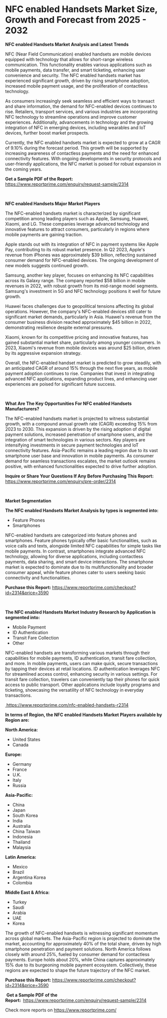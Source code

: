 <p><h1>NFC enabled Handsets Market Size, Growth and Forecast from 2025 - 2032</h1></p><p><strong>NFC enabled Handsets Market Analysis and Latest Trends</strong></p>
<p><p>NFC (Near Field Communication) enabled handsets are mobile devices equipped with technology that allows for short-range wireless communication. This functionality enables various applications such as mobile payments, data transfer, and smart ticketing, enhancing user convenience and security. The NFC enabled handsets market has experienced significant growth, driven by rising smartphone adoption, increased mobile payment usage, and the proliferation of contactless technology.</p><p>As consumers increasingly seek seamless and efficient ways to transact and share information, the demand for NFC-enabled devices continues to rise. Retailers, transport services, and various industries are incorporating NFC technology to streamline operations and improve customer experiences. Additionally, advancements in technology and the growing integration of NFC in emerging devices, including wearables and IoT devices, further boost market prospects.</p><p>Currently, the NFC enabled handsets market is expected to grow at a CAGR of 9.10% during the forecast period. This growth will be supported by increasing awareness of contactless payments and the need for enhanced connectivity features. With ongoing developments in security protocols and user-friendly applications, the NFC market is poised for robust expansion in the coming years.</p></p>
<p><strong>Get a Sample PDF of the Report:&nbsp;</strong> <a href="https://www.reportprime.com/enquiry/request-sample/2314?utm_campaign=3191&utm_medium=2&utm_source=Github&utm_content=ia&utm_term=18032025&utm_id=nfc-enabled-handsets">https://www.reportprime.com/enquiry/request-sample/2314</a></p>
<p>&nbsp;</p>
<p><strong>NFC enabled Handsets Major Market Players</strong></p>
<p><p>The NFC-enabled handsets market is characterized by significant competition among leading players such as Apple, Samsung, Huawei, Xiaomi, and LG. These companies leverage advanced technology and innovative features to attract consumers, particularly in regions where mobile payments are gaining traction.</p><p>Apple stands out with its integration of NFC in payment systems like Apple Pay, contributing to its robust market presence. In Q2 2023, Apple's revenue from iPhones was approximately $39 billion, reflecting sustained consumer demand for NFC-enabled devices. The ongoing development of new models suggests continued growth.</p><p>Samsung, another key player, focuses on enhancing its NFC capabilities across its Galaxy range. The company reported $58 billion in mobile revenues in 2022, with robust growth from its mid-range model segments. Samsung's investment in 5G and NFC technology positions it well for future growth.</p><p>Huawei faces challenges due to geopolitical tensions affecting its global operations. However, the company's NFC-enabled devices still cater to significant market demands, particularly in Asia. Huawei's revenue from the consumer business division reached approximately $45 billion in 2022, demonstrating resilience despite external pressures.</p><p>Xiaomi, known for its competitive pricing and innovative features, has gained substantial market share, particularly among younger consumers. In 2023, Xiaomi's revenue from mobile devices was around $25 billion, driven by its aggressive expansion strategy.</p><p>Overall, the NFC-enabled handset market is predicted to grow steadily, with an anticipated CAGR of around 15% through the next five years, as mobile payment adoption continues to rise. Companies that invest in integrating advanced NFC applications, expanding product lines, and enhancing user experiences are poised for significant future success.</p></p>
<p>&nbsp;</p>
<p><strong>What Are The Key Opportunities For NFC enabled Handsets Manufacturers?</strong></p>
<p><p>The NFC-enabled handsets market is projected to witness substantial growth, with a compound annual growth rate (CAGR) exceeding 15% from 2023 to 2030. This expansion is driven by the rising adoption of digital payment solutions, increased penetration of smartphone users, and the integration of smart technologies in various sectors. Key players are intensifying investments in secure payment technologies and IoT connectivity features. Asia-Pacific remains a leading region due to its vast smartphone user base and innovation in mobile payments. As consumer demand for seamless transactions escalates, the market outlook remains positive, with enhanced functionalities expected to drive further adoption.</p></p>
<p><strong>Inquire or Share Your Questions If Any Before Purchasing This Report:</strong> <a href="https://www.reportprime.com/enquiry/pre-order/2314?utm_campaign=3191&utm_medium=2&utm_source=Github&utm_content=ia&utm_term=18032025&utm_id=nfc-enabled-handsets">https://www.reportprime.com/enquiry/pre-order/2314</a></p>
<p>&nbsp;</p>
<p><strong>Market Segmentation</strong></p>
<p><strong>The NFC enabled Handsets Market Analysis by types is segmented into:</strong></p>
<p><ul><li>Feature Phones</li><li>Smartphones</li></ul></p>
<p><p>NFC-enabled handsets are categorized into feature phones and smartphones. Feature phones typically offer basic functionalities, such as voice calls and texts, alongside limited NFC capabilities for simple tasks like mobile payments. In contrast, smartphones integrate advanced NFC technology, allowing for diverse applications, including contactless payments, data sharing, and smart device interactions. The smartphone market is expected to dominate due to its multifunctionality and broader consumer appeal, while feature phones cater to users seeking basic connectivity and functionalities.</p></p>
<p><strong>Purchase this Report:&nbsp;</strong><a href="https://www.reportprime.com/checkout?id=2314&price=3590&utm_campaign=3191&utm_medium=2&utm_source=Github&utm_content=ia&utm_term=18032025&utm_id=nfc-enabled-handsets">https://www.reportprime.com/checkout?id=2314&price=3590</a></p>
<p>&nbsp;</p>
<p><strong>The NFC enabled Handsets Market Industry Research by Application is segmented into:</strong></p>
<p><ul><li>Mobile Payment</li><li>ID Authentication</li><li>Transit Fare Collection</li><li>Other</li></ul></p>
<p><p>NFC-enabled handsets are transforming various markets through their capabilities for mobile payments, ID authentication, transit fare collection, and more. In mobile payments, users can make quick, secure transactions by tapping their devices at retail locations. ID authentication leverages NFC for streamlined access control, enhancing security in various settings. For transit fare collection, travelers can conveniently tap their phones for quick access to public transport. Other applications include loyalty programs and ticketing, showcasing the versatility of NFC technology in everyday transactions.</p></p>
<p><a href="https://www.reportprime.com/nfc-enabled-handsets-r2314?utm_campaign=3191&utm_medium=2&utm_source=Github&utm_content=ia&utm_term=18032025&utm_id=nfc-enabled-handsets">&nbsp;https://www.reportprime.com/nfc-enabled-handsets-r2314</a></p>
<p><strong>In terms of Region, the NFC enabled Handsets Market Players available by Region are:</strong></p>
<p>
    <p> <strong> North America: </strong>
        <ul>
            <li>United States</li>
            <li>Canada</li>
        </ul>
        </p> 
    <p> <strong> Europe: </strong>
        <ul>
            <li>Germany</li>
            <li>France</li>
            <li>U.K.</li>
            <li>Italy</li>
            <li>Russia</li>
        </ul>
        </p> 
    <p> <strong> Asia-Pacific: </strong>
        <ul>
            <li>China</li>
            <li>Japan</li>
            <li>South Korea</li>
            <li>India</li>
            <li>Australia</li>
            <li>China Taiwan</li>
            <li>Indonesia</li>
            <li>Thailand</li>
            <li>Malaysia</li>
        </ul>
        </p> 
    <p> <strong> Latin America: </strong>
        <ul>
            <li>Mexico</li>
            <li>Brazil</li>
            <li>Argentina Korea</li>
            <li>Colombia</li>
        </ul>
        </p> 
    <p> <strong> Middle East & Africa: </strong>
        <ul>
            <li>Turkey</li>
            <li>Saudi</li>
            <li>Arabia</li>
            <li>UAE</li>
            <li>Korea</li>
        </ul>
    </p>
    </p>
<p><p>The growth of NFC-enabled handsets is witnessing significant momentum across global markets. The Asia-Pacific region is projected to dominate the market, accounting for approximately 40% of the total share, driven by high smartphone penetration and payment solutions. North America follows closely with around 25%, fueled by consumer demand for contactless payments. Europe holds about 20%, while China captures approximately 15% due to its burgeoning mobile payment ecosystem. Collectively, these regions are expected to shape the future trajectory of the NFC market.</p></p>
<p><strong>Purchase this Report: </strong><a href="https://www.reportprime.com/checkout?id=2314&price=3590&utm_campaign=3191&utm_medium=2&utm_source=Github&utm_content=ia&utm_term=18032025&utm_id=nfc-enabled-handsets">https://www.reportprime.com/checkout?id=2314&price=3590</a></p>
<p>&nbsp;<strong>Get a Sample PDF of the Report:&nbsp;&nbsp;</strong><a href="https://www.reportprime.com/enquiry/request-sample/2314?utm_campaign=3191&utm_medium=2&utm_source=Github&utm_content=ia&utm_term=18032025&utm_id=nfc-enabled-handsets">https://www.reportprime.com/enquiry/request-sample/2314</a></p>
<p><strong></strong></p>
<p>Check more reports on <a href="https://www.reportprime.com/?utm_campaign=3191&utm_medium=2&utm_source=Github&utm_content=ia&utm_term=18032025&utm_id=nfc-enabled-handsets">https://www.reportprime.com/</a></p>